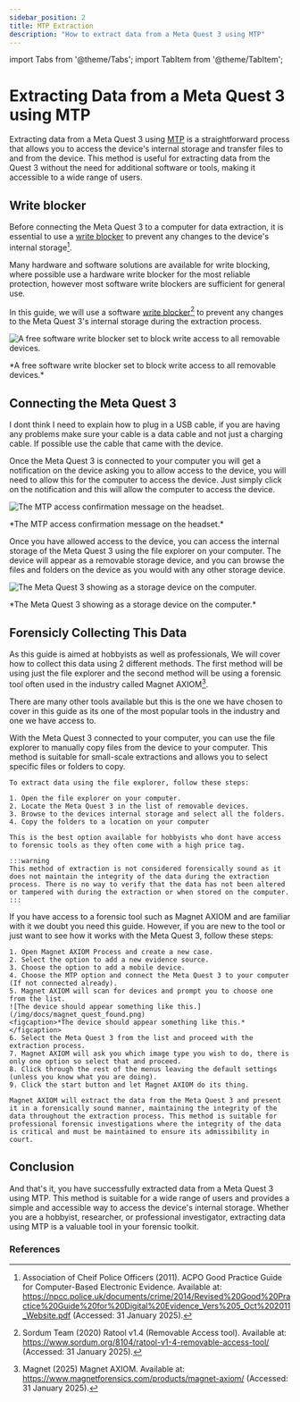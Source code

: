 ```yaml
---
sidebar_position: 2
title: MTP Extraction
description: "How to extract data from a Meta Quest 3 using MTP"
---
```

import Tabs from '@theme/Tabs';
import TabItem from '@theme/TabItem';

# Extracting Data from a Meta Quest 3 using MTP

Extracting data from a Meta Quest 3 using [MTP](/golssary#mtp) is a straightforward process that allows you to access the device's internal storage and transfer files to and from the device. This method is useful for extracting data from the Quest 3 without the need for additional software or tools, making it accessible to a wide range of users.

## Write blocker

Before connecting the Meta Quest 3 to a computer for data extraction, it is essential to use a [write blocker](/golssary#write-blocker) to prevent any changes to the device's internal storage[^1]. 

Many hardware and software solutions are available for write blocking, where possible use a hardware write blocker for the most reliable protection, however most software write blockers are sufficient for general use.

In this guide, we will use a software [write blocker](/golssary#write-blocker)[^2] to prevent any changes to the Meta Quest 3's internal storage during the extraction process.

![A free software write blocker set to block write access to all removable devices.](/img/docs/ratool.png)
<figcaption>*A free software write blocker set to block write access to all removable devices.*</figcaption>

## Connecting the Meta Quest 3

I dont think I need to explain how to plug in a USB cable, if you are having any problems make sure your cable is a data cable and not just a charging cable. If possible use the cable that came with the device.

Once the Meta Quest 3 is connected to your computer you will get a notification on the device asking you to allow access to the device, you will need to allow this for the computer to access the device. Just simply click on the notification and this will allow the computer to access the device.

![The MTP access confirmation message on the headset.](/img/docs/mtp_confirm.jpg)
<figcaption>*The MTP access confirmation message on the headset.*</figcaption>

Once you have allowed access to the device, you can access the internal storage of the Meta Quest 3 using the file explorer on your computer. The device will appear as a removable storage device, and you can browse the files and folders on the device as you would with any other storage device.

![The Meta Quest 3 showing as a storage device on the computer.](/img/docs/quest_on_pc.png)
<figcaption>*The Meta Quest 3 showing as a storage device on the computer.*</figcaption>

## Forensicly Collecting This Data

As this guide is aimed at hobbyists as well as professionals, We will cover how to collect this data using 2 different methods. The first method will be using just the file explorer and the second method will be using a forensic tool often used in the industry called Magnet AXIOM[^3].

There are many other tools available but this is the one we have chosen to cover in this guide as its one of the most popular tools in the industry and one we have access to.

<Tabs>
  <TabItem value="file_explorer" label="File Explorer" default>
    With the Meta Quest 3 connected to your computer, you can use the file explorer to manually copy files from the device to your computer. This method is suitable for small-scale extractions and allows you to select specific files or folders to copy.

    To extract data using the file explorer, follow these steps:

    1. Open the file explorer on your computer.
    2. Locate the Meta Quest 3 in the list of removable devices.
    3. Browse to the devices internal storage and select all the folders.
    4. Copy the folders to a location on your computer

    This is the best option available for hobbyists who dont have access to forensic tools as they often come with a high price tag.

    :::warning
    This method of extraction is not considered forensically sound as it does not maintain the integrity of the data during the extraction process. There is no way to verify that the data has not been altered or tampered with during the extraction or when stored on the computer.
    :::
  </TabItem>
  <TabItem value="axiom" label="Magnet AXIOM">
    If you have access to a forensic tool such as Magnet AXIOM and are familiar with it we doubt you need this guide. However, if you are new to the tool or just want to see how it works with the Meta Quest 3, follow these steps:

    1. Open Magnet AXIOM Process and create a new case.
    2. Select the option to add a new evidence source.
    3. Choose the option to add a mobile device.
    4. Choose the MTP option and connect the Meta Quest 3 to your computer (If not connected already).
    5. Magnet AXIOM will scan for devices and prompt you to choose one from the list.
    ![The device should appear something like this.](/img/docs/magnet_quest_found.png)
    <figcaption>*The device should appear something like this.*</figcaption>
    6. Select the Meta Quest 3 from the list and proceed with the extraction process.
    7. Magnet AXIOM will ask you which image type you wish to do, there is only one option so select that and proceed.
    8. Click through the rest of the menus leaving the default settings (unless you know what you are doing).
    9. Click the start button and let Magnet AXIOM do its thing.

    Magnet AXIOM will extract the data from the Meta Quest 3 and present it in a forensically sound manner, maintaining the integrity of the data throughout the extraction process. This method is suitable for professional forensic investigations where the integrity of the data is critical and must be maintained to ensure its admissibility in court.
  </TabItem>
</Tabs>

## Conclusion

And that's it, you have successfully extracted data from a Meta Quest 3 using MTP. This method is suitable for a wide range of users and provides a simple and accessible way to access the device's internal storage. Whether you are a hobbyist, researcher, or professional investigator, extracting data using MTP is a valuable tool in your forensic toolkit.

### References
[^1]: Association of Cheif Police Officers (2011). ACPO Good Practice Guide for Computer-Based Electronic Evidence. Available at: https://npcc.police.uk/documents/crime/2014/Revised%20Good%20Practice%20Guide%20for%20Digital%20Evidence_Vers%205_Oct%202011_Website.pdf (Accessed: 31 January 2025).
[^2]: Sordum Team (2020) Ratool v1.4 (Removable Access tool). Available at: https://www.sordum.org/8104/ratool-v1-4-removable-access-tool/ (Accessed: 31 January 2025).
[^3]: Magnet (2025) Magnet AXIOM. Available at: https://www.magnetforensics.com/products/magnet-axiom/ (Accessed: 31 January 2025).
